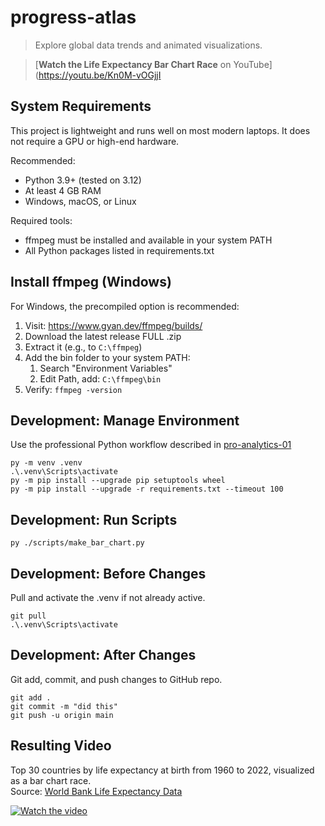 # progress-atlas

> Explore global data trends and animated visualizations.

> [**Watch the Life Expectancy Bar Chart Race** on YouTube](https://youtu.be/Kn0M-vOGjjI

## System Requirements
This project is lightweight and runs well on most modern laptops. It does not require a GPU or high-end hardware.

Recommended:
- Python 3.9+ (tested on 3.12)
- At least 4 GB RAM
- Windows, macOS, or Linux

Required tools:
- ffmpeg must be installed and available in your system PATH
- All Python packages listed in requirements.txt

## Install ffmpeg (Windows)

For Windows, the precompiled option is recommended:

1. Visit: https://www.gyan.dev/ffmpeg/builds/
2. Download the latest release FULL .zip
3. Extract it (e.g., to `C:\ffmpeg`)
4. Add the bin folder to your system PATH: 
   1. Search "Environment Variables"
   2. Edit Path, add: `C:\ffmpeg\bin`
5. Verify:  `ffmpeg -version`


## Development: Manage Environment

Use the professional Python workflow described in [pro-analytics-01](https://github.com/denisecase/pro-analytics-01)

```shell
py -m venv .venv
.\.venv\Scripts\activate
py -m pip install --upgrade pip setuptools wheel
py -m pip install --upgrade -r requirements.txt --timeout 100
```

## Development: Run Scripts

```shell
py ./scripts/make_bar_chart.py
```

## Development: Before Changes

Pull and activate the .venv if not already active.

```shell
git pull
.\.venv\Scripts\activate
```

## Development: After Changes

Git add, commit, and push changes to GitHub repo.

```shell
git add .
git commit -m "did this"
git push -u origin main
```

## Resulting Video

Top 30 countries by life expectancy at birth from 1960 to 2022, visualized as a bar chart race.  
Source: [World Bank Life Expectancy Data](https://data.worldbank.org/indicator/SP.DYN.LE00.IN)

[![Watch the video](https://img.youtube.com/vi/Kn0M-vOGjjI/hqdefault.jpg)](https://youtu.be/Kn0M-vOGjjI)


